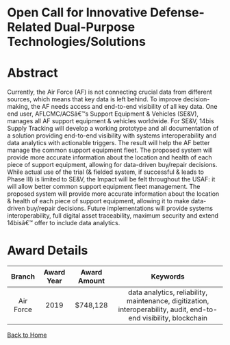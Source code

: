 
Open Call for Innovative Defense-Related Dual-Purpose Technologies/Solutions
============================================================================

# Abstract


Currently, the Air Force (AF) is not connecting crucial data from different sources, which means that key data is left behind. To improve decision-making, the AF needs access and end-to-end visibility of all key data. One end user, AFLCMC/ACSâ€™s Support Equipment & Vehicles (SE&V), manages all AF support equipment & vehicles worldwide. For SE&V, 14bis Supply Tracking will develop a working prototype and all documentation of a solution providing end-to-end visibility with systems interoperability and data analytics with actionable triggers. The result will help the AF better manage the common support equipment fleet. The proposed system will provide more accurate information about the location and health of each piece of support equipment, allowing for data-driven buy/repair decisions. While actual use of the trial (& fielded system, if successful & leads to Phase III) is limited to SE&V, the Impact will be felt throughout the USAF: it will allow better common support equipment fleet management. The proposed system will provide more accurate information about the location & health of each piece of support equipment, allowing it to make data-driven buy/repair decisions. Future implementations will provide systems interoperability, full digital asset traceability, maximum security and extend 14bisâ€™ offer to include data analytics.  

# Award Details

|Branch|Award Year|Award Amount|Keywords|
| :---: | :---: | :---: | :---: |
|Air Force|2019|$748,128|data analytics, reliability, maintenance, digitization, interoperability, audit, end-to-end visibility, blockchain|
  
  


[Back to Home](https://github.com/chrischow/dod_sbir_awards#1437)